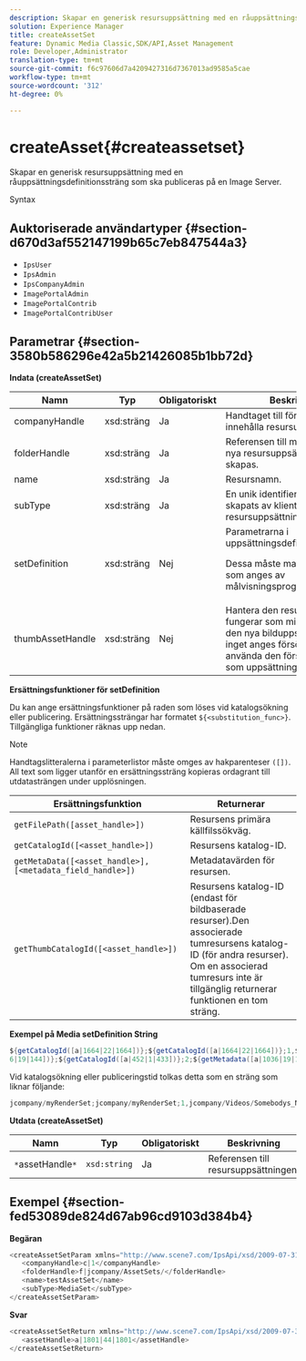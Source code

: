 ```yaml
---
description: Skapar en generisk resursuppsättning med en råuppsättningsdefinitionssträng som ska publiceras på en Image Server.
solution: Experience Manager
title: createAssetSet
feature: Dynamic Media Classic,SDK/API,Asset Management
role: Developer,Administrator
translation-type: tm+mt
source-git-commit: f6c97606d7a4209427316d7367013ad9585a5cae
workflow-type: tm+mt
source-wordcount: '312'
ht-degree: 0%

---
```



# createAsset{#createassetset}

Skapar en generisk resursuppsättning med en råuppsättningsdefinitionssträng som ska publiceras på en Image Server.

Syntax

## Auktoriserade användartyper {#section-d670d3af552147199b65c7eb847544a3}

* `IpsUser`
* `IpsAdmin`
* `IpsCompanyAdmin`
* `ImagePortalAdmin`
* `ImagePortalContrib`
* `ImagePortalContribUser`

## Parametrar {#section-3580b586296e42a5b21426085b1bb72d}

**Indata (createAssetSet)**

<table id="table_2C70C33A127242FC828FCD8EC852E1EC"> 
 <thead> 
  <tr> 
   <th colname="col1" class="entry"> Namn </th> 
   <th colname="col2" class="entry"> Typ </th> 
   <th colname="col3" class="entry"> Obligatoriskt </th> 
   <th colname="col4" class="entry"> Beskrivning </th> 
  </tr> 
 </thead>
 <tbody> 
  <tr> 
   <td colname="col1"> <span class="codeph"> <span class="varname"> companyHandle  </span> </span> </td> 
   <td colname="col2"> <span class="codeph"> xsd:sträng  </span> </td> 
   <td colname="col3"> Ja </td> 
   <td colname="col4"> Handtaget till företaget som ska innehålla resursuppsättningen. </td> 
  </tr> 
  <tr> 
   <td colname="col1"> <span class="codeph"> <span class="varname"> folderHandle  </span> </span> </td> 
   <td colname="col2"> <span class="codeph"> xsd:sträng  </span> </td> 
   <td colname="col3"> Ja </td> 
   <td colname="col4"> Referensen till mappen där den nya resursuppsättningen ska skapas. </td> 
  </tr> 
  <tr> 
   <td colname="col1"> <span class="codeph"> <span class="varname"> name  </span> </span> </td> 
   <td colname="col2"> <span class="codeph"> xsd:sträng  </span> </td> 
   <td colname="col3"> Ja </td> 
   <td colname="col4"> Resursnamn. </td> 
  </tr> 
  <tr> 
   <td colname="col1"> <span class="codeph"> <span class="varname"> subType  </span> </span> </td> 
   <td colname="col2"> <span class="codeph"> xsd:sträng  </span> </td> 
   <td colname="col3"> Ja </td> 
   <td colname="col4"> En unik identifierare som skapats av klienten för resursuppsättningstypen. </td> 
  </tr> 
  <tr> 
   <td colname="col1"> <span class="codeph"> <span class="varname"> setDefinition  </span> </span> </td> 
   <td colname="col2"> <span class="codeph"> xsd:sträng  </span> </td> 
   <td colname="col3"> Nej </td> 
   <td colname="col4"> Parametrarna i uppsättningsdefinitionssträngen. <p>Dessa måste matcha det format som anges av målvisningsprogrammet. </p> </td> 
  </tr> 
  <tr> 
   <td colname="col1"> <span class="codeph"> <span class="varname"> thumbAssetHandle  </span> </span> </td> 
   <td colname="col2"> <span class="codeph"> xsd:sträng  </span> </td> 
   <td colname="col3"> Nej </td> 
   <td colname="col4"> Hantera den resurs som fungerar som miniatyrbild för den nya bilduppsättningen. Om inget anges försöker IPS använda den första bildresursen som uppsättningen refererar till. </td> 
  </tr> 
 </tbody> 
</table>

**Ersättningsfunktioner för setDefinition**

Du kan ange ersättningsfunktioner på raden som löses vid katalogsökning eller publicering. Ersättningssträngar har formatet `${<substitution_func>}`. Tillgängliga funktioner räknas upp nedan.

>[!NOTE]
>
>Handtagslitteralerna i parameterlistor måste omges av hakparenteser `([])`. All text som ligger utanför en ersättningssträng kopieras ordagrant till utdatasträngen under upplösningen.

| **Ersättningsfunktion** | **Returnerar** |
|---|---|
| `getFilePath([asset_handle>])` | Resursens primära källfilssökväg. |
| `getCatalogId([<asset_handle>])` | Resursens katalog-ID. |
| `getMetaData([<asset_handle>], [<metadata_field_handle>])` | Metadatavärden för resursen. |
| `getThumbCatalogId([<asset_handle>])` | Resursens katalog-ID (endast för bildbaserade resurser).Den associerade tumresursens katalog-ID (för andra resurser). Om en associerad tumresurs inte är tillgänglig returnerar funktionen en tom sträng. |

**Exempel på Media setDefinition String**

```java
${getCatalogId([a|1664|22|1664])};${getCatalogId([a|1664|22|1664])};1,${getFilePath([a|103 
6|19|144])};${getCatalogId([a|452|1|433])};2;${getMetadata([a|1036|19|144], [m|1|ASSET|SharedDateField])} 
```

Vid katalogsökning eller publiceringstid tolkas detta som en sträng som liknar följande:

```java
jcompany/myRenderSet;jcompany/myRenderSet;1,jcompany/Videos/Somebodys_N08275_flv.flv;jcomp any/myimg-1;2;20090703 10:05:53
```

**Utdata (createAssetSet)**

| Namn | Typ | Obligatoriskt | Beskrivning |
|---|---|---|---|
| `*`assetHandle`*` | `xsd:string` | Ja | Referensen till resursuppsättningen. |

## Exempel {#section-fed53089de824d67ab96cd9103d384b4}

**Begäran**

```java
<createAssetSetParam xmlns="http://www.scene7.com/IpsApi/xsd/2009-07-31"> 
   <companyHandle>c|1</companyHandle> 
   <folderHandle>f|jcompany/AssetSets/</folderHandle> 
   <name>testAssetSet</name> 
   <subType>MediaSet</subType> 
</createAssetSetParam>
```

**Svar**

```java
<createAssetSetReturn xmlns="http://www.scene7.com/IpsApi/xsd/2009-07-31"> 
   <assetHandle>a|1801|44|1801</assetHandle> 
</createAssetSetReturn>
```

